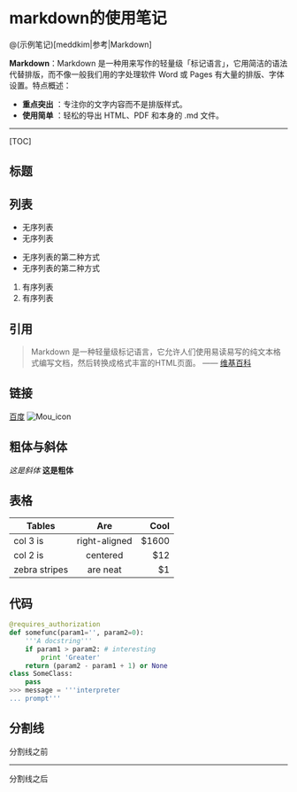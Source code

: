 # markdown的使用笔记

@(示例笔记)[meddkim|参考|Markdown]

**Markdown**：Markdown 是一种用来写作的轻量级「标记语言」，它用简洁的语法代替排版，而不像一般我们用的字处理软件 Word 或 Pages 有大量的排版、字体设置。特点概述：
 
- **重点突出** ：专注你的文字内容而不是排版样式。
- **使用简单** ：轻松的导出 HTML、PDF 和本身的 .md 文件。

-------------------------

[TOC]

## 标题

## 列表
* 无序列表
* 无序列表

- 无序列表的第二种方式
- 无序列表的第二种方式

1. 有序列表
2. 有序列表

## 引用
> Markdown 是一种轻量级标记语言，它允许人们使用易读易写的纯文本格式编写文档，然后转换成格式丰富的HTML页面。    —— [维基百科](https://zh.wikipedia.org/wiki/Markdown)

## 链接
[百度](http://baidu.com)
![Mou_icon](http://mouapp.com/Mou_128.png) 

## 粗体与斜体
*这是斜体*
**这是粗体**

## 表格
| Tables        | Are           | Cool  |
| ------------- |:-------------:| -----:|
| col 3 is      | right-aligned | $1600 |
| col 2 is      | centered      |   $12 |
| zebra stripes | are neat      |    $1 |

## 代码
``` python
@requires_authorization
def somefunc(param1='', param2=0):
    '''A docstring'''
    if param1 > param2: # interesting
        print 'Greater'
    return (param2 - param1 + 1) or None
class SomeClass:
    pass
>>> message = '''interpreter
... prompt'''
```

## 分割线
  分割线之前
***
  分割线之后
